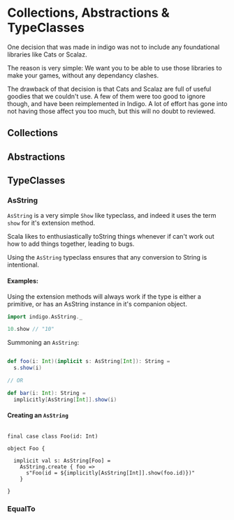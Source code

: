 # Collections, Abstractions & TypeClasses

One decision that was made in indigo was not to include any foundational libraries like Cats or Scalaz.

The reason is very simple: We want you to be able to use those libraries to make your games, without any dependancy clashes.

The drawback of that decision is that Cats and Scalaz are full of useful goodies that we couldn't use. A few of them were too good to ignore though, and have been reimplemented in Indigo. A lot of effort has gone into not having those affect you too much, but this will no doubt to reviewed.

## Collections

## Abstractions

## TypeClasses

### AsString

`AsString` is a very simple `Show` like typeclass, and indeed it uses the term `show` for it's extension method.

Scala likes to enthusiastically toString things whenever if can't work out how to add things together, leading to bugs.

Using the `AsString` typeclass ensures that any conversion to String is intentional.

#### Examples:

Using the extension methods will always work if the type is either a primitive, or has an AsString instance in it's companion object.

```scala
import indigo.AsString._

10.show // "10"

```

Summoning an `AsString`:

```scala

def foo(i: Int)(implicit s: AsString[Int]): String =
  s.show(i)

// OR

def bar(i: Int): String =
  implicitly[AsString[Int]].show(i)

```

#### Creating an `AsString`

```

final case class Foo(id: Int)

object Foo {

  implicit val s: AsString[Foo] =
    AsString.create { foo =>
      s"Foo(id = ${implicitly[AsString[Int]].show(foo.id)})"
    }

}

```

### EqualTo
